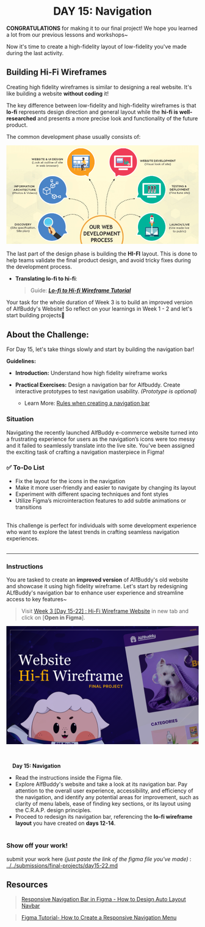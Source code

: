 **<h1 align="center"> DAY 15: Navigation </h1>**
**CONGRATULATIONS** for making it to our final project! We hope you learned a lot from our previous lessons and workshops~

Now it's time to create a high-fidelity layout of low-fidelity you've made during the last activity.

## Building Hi-Fi Wireframes

Creating high fidelity wireframes is similar to designing a real website. It's like building a website **without coding** it!

The key difference between low-fidelity and high-fidelity wireframes is that **lo-fi** represents design direction and general layout while the **hi-fi is well-researched** and presents a more precise look and functionality of the future product.

The common development phase usually consists of:

<p>
<a href="https://www.figma.com/community/file/1308282331258013242/week-3-website-hi-fi-wireframe?fbclid=IwAR3FF7XfZUOdgVlbsHBfZwuf3sr3b7uz5ma_l6swl7OiCYTbbXtNXXltvmU" target="_blank"><img src="../../assets/tutorials/Day15.png" width="600" alt="Image Cover"/></a></p>

The last part of the design phase is building the **HI-FI** layout. This is done to help teams validate the final product design, and avoid tricky fixes during the development process.

-   **Translating lo-fi to hi-fi**:
    > Guide: [**_Lo-fi to Hi-fi Wireframe Tutorial_**](https://www.youtube.com/watch?v=UU_eyUGWIEI)

Your task for the whole duration of Week 3 is to build an improved version of AlfBuddy's Website! So reflect on your learnings in Week 1 - 2 and let's start building projects🚀

## **About the Challenge:**

For Day 15, let's take things slowly and start by building the navigation bar!

**Guidelines:** <br>

-   **Introduction:** Understand how high fidelity wireframe works

-   **Practical Exercises:** Design a navigation bar for Alfbuddy. Create interactive prototypes to test navigation usability. _(Prototype is optional)_

    -   Learn More: [Rules when creating a navigation bar](https://bootcamp.uxdesign.cc/smooth-navigation-captivating-experience-a-ui-ux-design-guide-for-effective-layout-and-navigation-d7e20386f73a)

**<h3>Situation</h3>**

Navigating the recently launched AlfBuddy e-commerce website turned into a frustrating experience for users as the navigation’s icons were too messy and it failed to seamlessly translate into the live site. You've been assigned the exciting task of crafting a navigation masterpiece in Figma!

### ✅ To-Do List

-   Fix the layout for the icons in the navigation
-   Make it more user-friendly and easier to navigate by changing its layout
-   Experiment with different spacing techniques and font styles
-   Utilize Figma’s microinteraction features to add subtle animations or transitions

<br>
This challenge is perfect for individuals with some development experience who want to explore the latest trends in crafting seamless navigation experiences.
<br><br>
<hr>

**<h3>Instructions</h3>**

You are tasked to create an **improved version** of AlfBuddy's old website and showcase it using high fidelity wireframe. Let's start by redesigning ALfBuddy's navigation bar to enhance user experience and streamline access to key features~

> Visit <a href="https://www.figma.com/community/file/1308282331258013242/week-3-website-hi-fi-wireframe" target="_blank">Week 3 [Day 15-22] : Hi-Fi Wireframe Website</a> in new tab and click on [**Open in Figma**].

<a href="https://www.figma.com/community/file/1308282331258013242/week-3-website-hi-fi-wireframe?fbclid=IwAR3FF7XfZUOdgVlbsHBfZwuf3sr3b7uz5ma_l6swl7OiCYTbbXtNXXltvmU" target="_blank"><img src="../../assets/thumbnails/Week3.png" width="600" alt="Image Cover"/></a>

<br>

&nbsp;&nbsp;&nbsp;&nbsp;**Day 15: Navigation**<br/>

-   Read the instructions inside the Figma file.
-   Explore AlfBuddy's website and take a look at its navigation bar. Pay attention to the overall user experience, accessibility, and efficiency of the navigation, and identify any potential areas for improvement, such as clarity of menu labels, ease of finding key sections, or its layout using the C.R.A.P. design principles.
-   Proceed to redesign its navigation bar, referencing the **lo-fi wireframe layout** you have created on **days 12-14**.
    <br><br>

**<h3>Show off your work!</h3>**

submit your work here _(just paste the link of the figma file you've made)_ : <a href ="../../submissions/final-projects/day15-22.md" target="_blank">../../submissions/final-projects/day15-22.md</a>

## Resources

> <a href="https://youtu.be/NWePUZJr9fM?si=O2n00NO6N3uqP484" target="_blank">Responsive Navigation Bar in Figma - How to Design Auto Layout Navbar </a>

> <a href="https://dev.to/raoufbelakhdar/figma-tutorial-how-to-create-a-responsive-navigation-menu-43nn" target="_blank">Figma Tutorial- How to Create a Responsive Navigation Menu</a>
